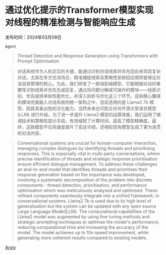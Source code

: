 # 通过优化提示的Transformer模型实现对线程的精准检测与智能响应生成

发布时间：2024年03月09日

`Agent`

> Thread Detection and Response Generation using Transformers with Prompt Optimisation

> 对话系统作为人机交互的关键，能通过识别对话线索并优先回应来驾驭复杂对话，尤其在多方交流场合，精准捕捉线索及策略性安排回应顺序是保证对话高效管理的核心。为此，我们研发了一款端到端模型，它能根据对话的重要性识别线索并优先生成回复，通过将问题分解成可操作的模块——线索识别、优先级排序和性能优化，并深入剖析与优化这三个环节。这些精心雕琢的模块完美融入对话系统的统一架构之中，目前选用的是 Llama2 7b 模型，因其具备出色的泛化能力，当然未来也可配合任何开源大型语言模型 (LLM) 进行升级。为了进一步提升 Llama2 模型的运算效能，我们运用了微调技术和策略性提示手段，有效缩短了计算时间，提高了模型精确度。最终，这款模型不仅将速度提升了高达10倍，还相较现有模型生成了更为连贯的对话内容。

> Conversational systems are crucial for human-computer interaction, managing complex dialogues by identifying threads and prioritising responses. This is especially vital in multi-party conversations, where precise identification of threads and strategic response prioritisation ensure efficient dialogue management. To address these challenges an end-to-end model that identifies threads and prioritises their response generation based on the importance was developed, involving a systematic decomposition of the problem into discrete components - thread detection, prioritisation, and performance optimisation which was meticulously analysed and optimised. These refined components seamlessly integrate into a unified framework, in conversational systems. Llama2 7b is used due to its high level of generalisation but the system can be updated with any open source Large Language Model(LLM). The computational capabilities of the Llama2 model was augmented by using fine tuning methods and strategic prompting techniques to optimise the model's performance, reducing computational time and increasing the accuracy of the model. The model achieves up to 10x speed improvement, while generating more coherent results compared to existing models.

[Arxiv](https://arxiv.org/abs/2403.05931)
